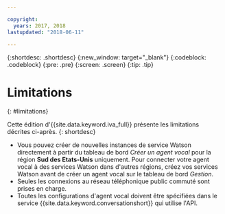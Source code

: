 ```yaml
---

copyright:
  years: 2017, 2018
lastupdated: "2018-06-11"

---
```


{:shortdesc: .shortdesc}
{:new_window: target="_blank"}
{:codeblock: .codeblock}
{:pre: .pre}
{:screen: .screen}
{:tip: .tip}

# Limitations
{: #limitations}

Cette édition d'{{site.data.keyword.iva_full}} présente les limitations décrites ci-après.
{: shortdesc}

* Vous pouvez créer de nouvelles instances de service Watson directement à partir du tableau de bord _Créer un agent vocal_ pour la région **Sud des Etats-Unis** uniquement. Pour connecter votre agent vocal à des services Watson dans d'autres régions, créez vos services Watson avant de créer un agent vocal sur le tableau de bord _Gestion_.
* Seules les connexions au réseau téléphonique public commuté sont prises en charge.
* Toutes les configurations d'agent vocal doivent être spécifiées dans le service {{site.data.keyword.conversationshort}} qui utilise l'API.
